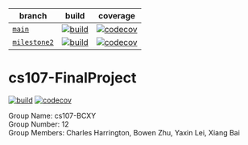 | branch                                                                           | build                                                                                                                                                                                                    | coverage                                                                                                                                                                  |
|----------------------------------------------------------------------------------|----------------------------------------------------------------------------------------------------------------------------------------------------------------------------------------------------------|---------------------------------------------------------------------------------------------------------------------------------------------------------------------------|
| [`main`](https://github.com/cs107-BCXY/cs107-FinalProject/tree/main)             | [![build](https://github.com/cs107-BCXY/cs107-FinalProject/actions/workflows/workflow.yml/badge.svg?branch=main)](https://github.com/cs107-BCXY/cs107-FinalProject/actions/workflows/workflow.yml)       | [![codecov](https://codecov.io/gh/cs107-BCXY/cs107-FinalProject/branch/main/graph/badge.svg?token=LJX9AH62PE)](https://codecov.io/gh/cs107-BCXY/cs107-FinalProject)       |
| [`milestone2`](https://github.com/cs107-BCXY/cs107-FinalProject/tree/milestone2) | [![build](https://github.com/cs107-BCXY/cs107-FinalProject/actions/workflows/workflow.yml/badge.svg?branch=milestone2)](https://github.com/cs107-BCXY/cs107-FinalProject/actions/workflows/workflow.yml) | [![codecov](https://codecov.io/gh/cs107-BCXY/cs107-FinalProject/branch/milestone2/graph/badge.svg?token=LJX9AH62PE)](https://codecov.io/gh/cs107-BCXY/cs107-FinalProject) |

# cs107-FinalProject
[![build](https://github.com/cs107-BCXY/cs107-FinalProject/actions/workflows/workflow.yml/badge.svg)](https://github.com/cs107-BCXY/cs107-FinalProject/actions/workflows/workflow.yml)
[![codecov](https://codecov.io/gh/cs107-BCXY/cs107-FinalProject/branch/main/graph/badge.svg?token=LJX9AH62PE)](https://codecov.io/gh/cs107-BCXY/cs107-FinalProject)

Group Name: cs107-BCXY  
Group Number: 12  
Group Members: Charles Harrington, Bowen Zhu, Yaxin Lei, Xiang Bai

